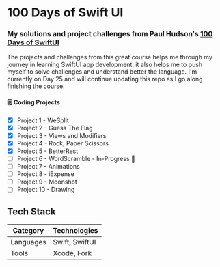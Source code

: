 # 100 Days of Swift UI

### My solutions and project challenges from Paul Hudson's [100 Days of SwiftUI](https://www.hackingwithswift.com/100/swiftui)

The projects and challenges from this great course helps me through my journey in learning SwiftUI app development, it also helps me to push myself to solve challenges and understand better the language. I'm currently on Day 25 and will continue updating this repo as I go along finishing the course.

#### :spiral_notepad: Coding Projects
- [x] Project 1 - WeSplit
- [x] Project 2 - Guess The Flag
- [x] Project 3 - Views and Modifiers
- [x] Project 4 - Rock, Paper Scissors
- [x] Project 5 - BetterRest
- [ ] Project 6 - WordScramble  - In-Progress :bricks:
- [ ] Project 7 - Animations
- [ ] Project 8 - iExpense
- [ ] Project 9 - Moonshot
- [ ] Project 10 - Drawing

## Tech Stack
| Category    | Technologies                     |
|-------------|----------------------------------|
| Languages   | Swift, SwiftUI                   |
| Tools       | Xcode, Fork                      |
